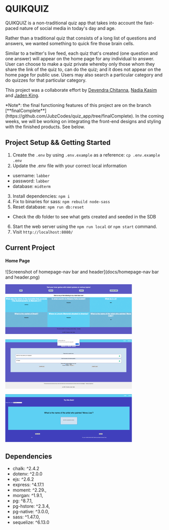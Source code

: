 # QUIKQUIZ

QUIKQUIZ is a non-traditional quiz app that takes into account the fast-paced nature of social media in today's day and age. 

Rather than a traditional quiz that consists of a long list of questions and answers, we wanted something to quick fire those brain cells. 

Similar to a twitter's live feed, each quiz that's created (one question and one answer) will appear on the home page for any individual to answer. User can choose to make a quiz private whereby only those whom they share the link of the quiz to, can do the quiz; and it does not appear on the home page for public use. Users may also search a particular category and do quizzes for that particular category.

This project was a collaborate effort by [Devendra Chitanna](https://github.com/DevendraChitanna), [Nadia Kasim](https://github.com/canadiankay) and [Jaden King](https://github.com/JubzCodes). 

<p>*Note*: the final functioning features of this project are on the branch [**finalComplete**](https://github.com/JubzCodes/quiz_app/tree/finalComplete). In the coming weeks, we will be working on integrating the front-end designs and styling with the finished products. See below. <p>


## Project Setup && Getting Started

1. Create the `.env` by using `.env.example` as a reference: `cp .env.example .env`
2. Update the .env file with your correct local information 
  - username: `labber` 
  - password: `labber` 
  - database: `midterm`
3. Install dependencies: `npm i`
4. Fix to binaries for sass: `npm rebuild node-sass`
5. Reset database: `npm run db:reset`
  - Check the db folder to see what gets created and seeded in the SDB
6.  Start the web server using the `npm run local` or `npm start` command. 
7. Visit `http://localhost:8080/`


## Current Project 

#### Home Page 
![Screenshot of homepage-nav bar and header](docs/homepage-nav bar and header.png)

![Screenshot of homepage-list of newest quizzes](docs/homepage-newestquizzes.png)

![Screenshot of create quiz](docs/createquiz-form.png)

![Screenshot of attempting a random quiz](docs/attempt-random-quiz.png)


## Dependencies
- chalk: ^2.4.2
- dotenv: ^2.0.0
- ejs: ^2.6.2
- express: ^4.17.1
- moment: ^2.29.,
- morgan: ^1.9.1,
- pg: ^8.7.1,
- pg-hstore: ^2.3.4,
- pg-native: ^3.0.0,
- sass: ^1.47.0,
- sequelize: ^6.13.0

